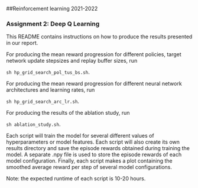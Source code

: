 ##Reinforcement learning 2021-2022
### Assignment 2: Deep Q Learning

This README contains instructions on how to produce the results presented in our report.

For producing the mean reward progression for different policies, target network update stepsizes and replay buffer sizes, run 

`sh hp_grid_search_pol_tus_bs.sh`.

For producing the mean reward progression for different neural network architectures and learning rates, run

`sh hp_grid_search_arc_lr.sh`.

For producing the results of the ablation study, run

`sh ablation_study.sh`.

Each script will train the model for several different values of hyperparameters or model features. 
Each script will also create its own results directory and save the episode rewards obtained during training the model.
A separate .npy file is used to store the episode rewards of each model configuration. 
Finally, each script makes a plot containing the smoothed average reward per step of several model configurations.

Note: the expected runtime of each script is 10-20 hours.
